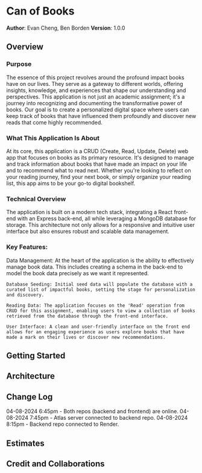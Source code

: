 # Can of Books

**Author**: Evan Cheng, Ben Borden
**Version**: 1.0.0

## Overview
### Purpose
The essence of this project revolves around the profound impact books have on our lives. They serve as a gateway to different worlds, offering insights, knowledge, and experiences that shape our understanding and perspectives. This application is not just an academic assignment; it's a journey into recognizing and documenting the transformative power of books. Our goal is to create a personalized digital space where users can keep track of books that have influenced them profoundly and discover new reads that come highly recommended.

### What This Application Is About  

At its core, this application is a CRUD (Create, Read, Update, Delete) web app that focuses on books as its primary resource. It's designed to manage and track information about books that have made an impact on your life and to recommend what to read next. Whether you're looking to reflect on your reading journey, find your next book, or simply organize your reading list, this app aims to be your go-to digital bookshelf.

### Technical Overview  

The application is built on a modern tech stack, integrating a React front-end with an Express back-end, all while leveraging a MongoDB database for storage. This architecture not only allows for a responsive and intuitive user interface but also ensures robust and scalable data management.

### Key Features:
Data Management: At the heart of the application is the ability to effectively manage book data. This includes creating a schema in the back-end to model the book data precisely as we want it represented.

    Database Seeding: Initial seed data will populate the database with a curated list of impactful books, setting the stage for personalization and discovery.

    Reading Data: The application focuses on the 'Read' operation from CRUD for this assignment, enabling users to view a collection of books retrieved from the database through the front-end interface.

    User Interface: A clean and user-friendly interface on the front end allows for an engaging experience as users explore books that have made a mark on their lives or discover new recommendations.
    
## Getting Started
<!-- What are the steps that a user must take in order to build this app on their own machine and get it running? -->

## Architecture
<!-- Provide a detailed description of the application design. What technologies (languages, libraries, etc) you're using, and any other relevant design information. -->

## Change Log  

04-08-2024 6:45pm - Both repos (backend and frontend) are online.
04-08-2024 7:45pm - Atlas server connected to backend repo.
04-08-2024 8:15pm - Backend repo connected to Render.



## Estimates
<!-- See below -->

## Credit and Collaborations
<!-- Give credit (and a link) to other people or resources that helped you build this application. -->